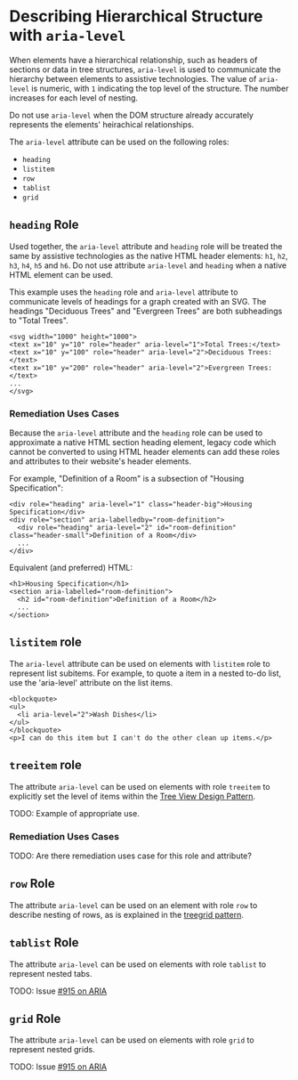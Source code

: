 # Describing Hierarchical Structure with `aria-level`

When elements have a hierarchical relationship, such as headers of sections or data in tree structures, `aria-level` is used to communicate the hierarchy between elements to assistive technologies. The value of `aria-level` is numeric, with `1` indicating the top level of the structure. The number increases for each level of nesting.

Do not use `aria-level` when the DOM structure already accurately represents the elements' heirachical relationships.

The `aria-level` attribute can be used on the following roles:
* `heading`
* `listitem`
* `row`
* `tablist`
* `grid`

## `heading` Role

Used together, the `aria-level` attribute and `heading` role will be treated the same by assistive technologies as the native HTML header elements: `h1`, `h2`, `h3`, `h4`, `h5` and `h6`. Do not use attribute `aria-level` and `heading` when a native HTML element can be used.

This example uses the `heading` role and `aria-level` attribute to communicate levels of headings for a graph created with an SVG. The headings "Deciduous Trees" and "Evergreen Trees" are both subheadings to "Total Trees".

```
<svg width="1000" height="1000">
<text x="10" y="10" role="header" aria-level="1">Total Trees:</text>
<text x="10" y="100" role="header" aria-level="2">Deciduous Trees:</text>
<text x="10" y="200" role="header" aria-level="2">Evergreen Trees:</text>
...
</svg>
```

### Remediation Uses Cases

Because the `aria-level` attribute and the `heading` role can be used to approximate a native HTML section heading element, legacy code which cannot be converted to using HTML header elements can add these 
roles and attributes to their website's header elements.

For example, "Definition of a Room" is a subsection of "Housing Specification":

```
<div role="heading" aria-level="1" class="header-big">Housing Specification</div>
<div role="section" aria-labelledby="room-definition">
  <div role="heading" aria-level="2" id="room-definition" class="header-small">Definition of a Room</div>
  ...
</div>
```

Equivalent (and preferred) HTML:

```
<h1>Housing Specification</h1>
<section aria-labelled="room-definition">
  <h2 id="room-definition">Definition of a Room</h2>
  ...
</section>
```

## `listitem` role

The `aria-level` attribute can be used on elements with `listitem` role to represent list subitems. For example, to quote a item in a nested to-do list, use the 'aria-level' attribute on the list items. 

```
<blockquote>
<ul>
  <li aria-level="2">Wash Dishes</li>
</ul>
</blockquote>
<p>I can do this item but I can't do the other clean up items.</p>
```

## `treeitem` role

The attribute `aria-level` can be used on elements with role `treeitem` to explicitly set the level of items within the [Tree View Design Pattern](https://www.w3.org/TR/wai-aria-practices-1.1/#TreeView).

TODO: Example of appropriate use.

### Remediation Uses Cases

TODO: Are there remediation uses case for this role and attribute?

## `row` Role

The attribute `aria-level` can be used on an element with role `row` to describe nesting of rows, as is explained in the [treegrid pattern](https://www.w3.org/TR/wai-aria-practices-1.1/#treegrid). 

## `tablist` Role

The attribute `aria-level` can be used on elements with role `tablist` to represent nested tabs.

TODO: Issue [#915 on ARIA](https://github.com/w3c/aria/issues/915)

## `grid` Role

The attribute `aria-level` can be used on elements with role `grid` to represent nested grids.

TODO: Issue [#915 on ARIA](https://github.com/w3c/aria/issues/915)

